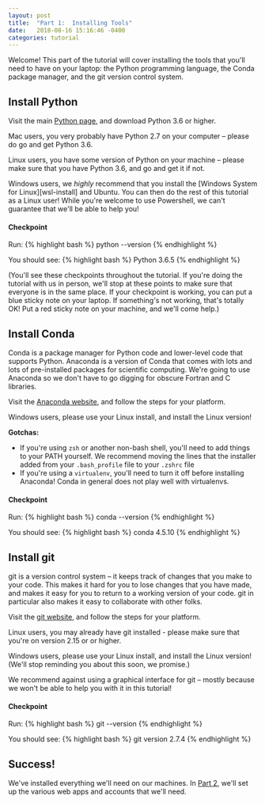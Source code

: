 ```yaml
---
layout: post
title:  "Part 1:  Installing Tools"
date:   2018-08-16 15:16:46 -0400
categories: tutorial
---
```

Welcome!  This part of the tutorial will cover installing the tools that you'll need to have on your laptop:  the Python programming language, the Conda package manager, and the git version control system.

## Install Python
Visit the main [Python page][python-download], and download Python 3.6 or higher.

Mac users, you very probably have Python 2.7 on your computer – please do go and get Python 3.6.

Linux users, you have some version of Python on your machine – please make sure that you have Python 3.6, and go and get it if not.

Windows users, we _highly_ recommend that you install the [Windows System for Linux][wsl-install] and Ubuntu.  You can then do the rest of this tutorial as a Linux user!
While you're welcome to use Powershell, we can't guarantee that we'll be able to help you!

#### Checkpoint

Run:
{% highlight bash %}
python --version
{% endhighlight %}

You should see:
{% highlight bash %}
Python 3.6.5
{% endhighlight %}

(You'll see these checkpoints throughout the tutorial.  If you're doing the tutorial with us in person, we'll stop at these points to make sure that everyone is in the same place.  If your checkpoint is working, you can put a blue sticky note on your laptop.  If something's not working, that's totally OK!  Put a red sticky note on your machine, and we'll come help.)

## Install Conda

Conda is a package manager for Python code and lower-level code that supports Python.
Anaconda is a version of Conda that comes with lots and lots of pre-installed packages for scientific computing.
We're going to use Anaconda so we don't have to go digging for obscure Fortran and C libraries.

Visit the [Anaconda website][conda-download], and follow the steps for your platform.

Windows users, please use your Linux install, and install the Linux version!

**Gotchas:**
- If you're using `zsh` or another non-bash shell, you'll need to add things to your PATH yourself.  We recommend moving the lines that the installer added from your `.bash_profile` file to your `.zshrc` file
- If you're using a `virtualenv`, you'll need to turn it off before installing Anaconda!  Conda in general does not play well with virtualenvs.

#### Checkpoint

Run:
{% highlight bash %}
conda --version
{% endhighlight %}

You should see:
{% highlight bash %}
conda 4.5.10
{% endhighlight %}

## Install git

git is a version control system – it keeps track of changes that you make to your code.
This makes it hard for you to lose changes that you have made, and makes it easy for you to return to a working version of your code.
git in particular also makes it easy to collaborate with other folks.

Visit the [git website][git-download], and follow the steps for your platform.

Linux users, you may already have git installed - please make sure that you're on version 2.15 or or higher.

Windows users, please use your Linux install, and install the Linux version!  (We'll stop reminding you about this soon, we promise.)

We recommend against using a graphical interface for git – mostly because we won't be able to help you with it in this tutorial!

#### Checkpoint

Run:
{% highlight bash %}
git --version
{% endhighlight %}

You should see:
{% highlight bash %}
git version 2.7.4
{% endhighlight %}

## Success!

We've installed everything we'll need on our machines.  In [Part 2][tutorial-part-2], we'll set up the various web apps and accounts that we'll need.

[python-download]: https://www.python.org/downloads/
[wsl-download]: https://docs.microsoft.com/en-us/windows/wsl/install-win10
[conda-download]: https://docs.anaconda.com/anaconda/install/
[git-download]: https://git-scm.com/downloads 
[tutorial-part-2]: https://bmcfee.github.io/shablona/tutorial/2018/08/15/part-2.html 
